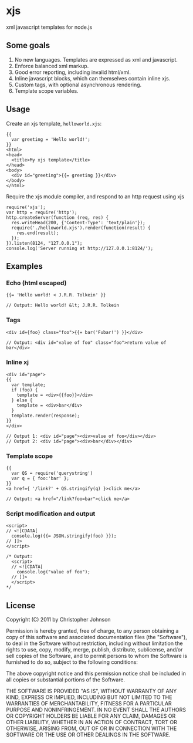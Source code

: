 xjs
===

xml javascript templates for node.js

Some goals
----------

1. No new languages. Templates are expressed as xml and javascript.
2. Enforce balanced xml markup.
3. Good error reporting, including invalid html/xml.
4. Inline javascript blocks, which can themselves contain inline xjs.
5. Custom tags, with optional asynchronous rendering.
6. Template scope variables.

Usage
-----

Create an xjs template, `helloworld.xjs`:

    {{
      var greeting = 'Hello world!';
    }}
    <html>
    <head>
      <title>My xjs template</title>
    </head>
    <body>
      <div id="greeting">{{= greeting }}</div>
    </body>
    </html>

Require the xjs module compiler, and respond to an http request using xjs

    require('xjs');
    var http = require('http');
    http.createServer(function (req, res) {
      res.writeHead(200, {'Content-Type': 'text/plain'});
      require('./helloworld.xjs').render(function(result) {
        res.end(result);
      });
    }).listen(8124, "127.0.0.1");
    console.log('Server running at http://127.0.0.1:8124/');

Examples
--------

### Echo (html escaped)

    {{= 'Hello world! < J.R.R. Tolkein' }}
    
    // Output: Hello world! &lt; J.R.R. Tolkein

### Tags

    <div id={foo} class="foo">{{= bar('Fubar!') }}</div>
    
    // Output: <div id="value of foo" class="foo">return value of bar</div>

### Inline xj

    <div id="page">
    {{
      var template;
      if (foo) {
        template = <div>{{foo}}</div>
      } else {
        template = <div>bar</div>
      }
      template.render(response);
    }}
    </div>
    
    // Output 1: <div id="page"><div>value of foo</div></div>
    // Output 2: <div id="page"><div>bar</div></div>

### Template scope

    {{
      var QS = require('querystring')
      var q = { foo:'bar' };
    }}
    <a href={ '/link?' + QS.stringify(q) }>click me</a>
    
    // Output: <a href="/link?foo=bar">click me</a>

### Script modification and output

    <script>
    // <![CDATA[
      console.log({{= JSON.stringify(foo) }});
    // ]]>
    </script>
    
    /* Output:
      <script>
      // <![CDATA[
        console.log("value of foo");
      // ]]>
      </script>
    */

License
-------

Copyright (C) 2011 by Christopher Johnson

Permission is hereby granted, free of charge, to any person obtaining a copy
of this software and associated documentation files (the "Software"), to deal
in the Software without restriction, including without limitation the rights
to use, copy, modify, merge, publish, distribute, sublicense, and/or sell
copies of the Software, and to permit persons to whom the Software is
furnished to do so, subject to the following conditions:

The above copyright notice and this permission notice shall be included in
all copies or substantial portions of the Software.

THE SOFTWARE IS PROVIDED "AS IS", WITHOUT WARRANTY OF ANY KIND, EXPRESS OR
IMPLIED, INCLUDING BUT NOT LIMITED TO THE WARRANTIES OF MERCHANTABILITY,
FITNESS FOR A PARTICULAR PURPOSE AND NONINFRINGEMENT. IN NO EVENT SHALL THE
AUTHORS OR COPYRIGHT HOLDERS BE LIABLE FOR ANY CLAIM, DAMAGES OR OTHER
LIABILITY, WHETHER IN AN ACTION OF CONTRACT, TORT OR OTHERWISE, ARISING FROM,
OUT OF OR IN CONNECTION WITH THE SOFTWARE OR THE USE OR OTHER DEALINGS IN
THE SOFTWARE.

